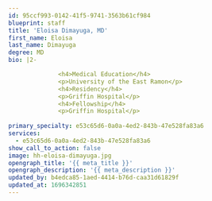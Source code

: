 ```yaml
---
id: 95ccf993-0142-41f5-9741-3563b61cf984
blueprint: staff
title: 'Eloisa Dimayuga, MD'
first_name: Eloisa
last_name: Dimayuga
degree: MD
bio: |2-

              <h4>Medical Education</h4>
              <p>University of the East Ramon</p>
              <h4>Residency</h4>
              <p>Griffin Hospital</p>
              <h4>Fellowship</h4>
              <p>Griffin Hospital</p>
          
primary_specialty: e53c65d6-0a0a-4ed2-843b-47e528fa83a6
services:
  - e53c65d6-0a0a-4ed2-843b-47e528fa83a6
show_call_to_action: false
image: hh-eloisa-dimayuga.jpg
opengraph_title: '{{ meta_title }}'
opengraph_description: '{{ meta_description }}'
updated_by: b4edca85-1aed-4414-b76d-caa31d61829f
updated_at: 1696342851
---
```


